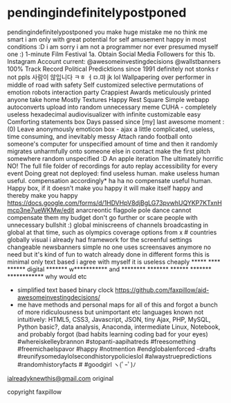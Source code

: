 # pendingindefinitelypostponed

pendingindefinitelypostponed
you make huge mistake me no think me smart i am only with great potential for self amusement happy in most conditions :D
i am sorry i am not a programmer nor ever presumed myself one :)
1-minute Film Festival 1a. Obtain Social Media Followers for this 1b. Instagram Account current: @awesomeinvestingdecisions @wallstbanners
100% Track Record Political Predicktions since 1991 definitely not stonks r not ppls 사람이 않입니다 ㅋㅎ ㅓㅁ.먀 jk lol
Wallpapering over performer in middle of road with safety
Self customized selective permutations of emotion robots interaction party
Crappiest Awards meticulously printed anyone take home
Mostly Textures Happy Rest Square
Simple webapp autoconverts upload into random unnecessary meme
CUHA - completely useless hexadecimal audiovisualizer with infinite customizable easy
Comforting statements box
Days passed since [my] last awesome moment : (0)
Leave anonymously emoticon box - ajax a little complicated, useless, time consuming, and inevitably messy
Attach rando football onto someone's computer for unspecified amount of time and then it randomly migrates unharmfully onto someone else in contact make the first pitch somewhere random unspecified :D
An apple iteration
The ultimately horrific NO!
The full file folder of recordings for auto replay accessibility for every event
Doing great
not deployed:  find useless human.  make useless human useful.  compensation accordingly* ha ha no compensate useful human.  
Happy box, if it doesn't make you happy it will make itself happy and thereby make you happy
https://docs.google.com/forms/d/1HDVHpV8djBgLG73pvwhUQYKP7KTxnHmcp3ne7ueWKMw/edit
anarcreontic flagpole pole dance cannot compensate them my budget
don't go further or scare people with unnecessary bullshit :)
global miniscreens of channels broadcasting in global at that time, such as olympics coverage options from x # countries globally visual i already had framework for the screenful settings changeable newsbanners simple no one uses screensaves anymore no need but it's kind of fun to watch already done in different forms this is minimal only text based i agree with myself it is useless
cheaply ***** **** ****** digital ******* w*********** and ******** ******* ****** ******* ************
why would etc
- simplified text based binary clock 
https://github.com/faxpillow/aid-awesomeinvestingdecisions/
- me have methods and personal maps for all of this and forgot a bunch of more ridiculousness but unimportant etc 
languages known not intuitively: HTML5, CSS3, Javascript, JSON, tiny Ajax, PHP, MySQL, Python basic?, data analysis, Anaconda, intermediate Linux, Notebook, and probably forgot (bad habits learning coding bad for your eyes)
#whereiskelleybrannon #stopanti-aapihatreds #freesomething #freemichaelspavor #happy #notmention #endglobalenforced -drafts #reunifysomedaylolsecondhistorypolicieslol #alwaystruepredictions #randomhistoryfacts # #goodgirl ヽ(ﾟｰﾟ)ﾉ

ialreadyknewthis@gmail.com original

copyright faxpillow
